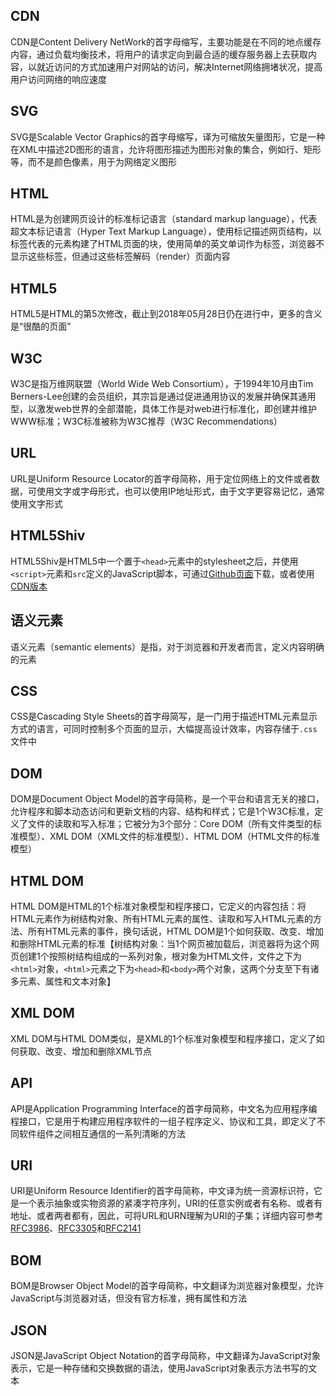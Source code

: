 ## CDN
CDN是Content Delivery NetWork的首字母缩写，主要功能是在不同的地点缓存内容，通过负载均衡技术，将用户的请求定向到最合适的缓存服务器上去获取内容，以就近访问的方式加速用户对网站的访问，解决Internet网络拥堵状况，提高用户访问网络的响应速度

## SVG
SVG是Scalable Vector Graphics的首字母缩写，译为可缩放矢量图形，它是一种在XML中描述2D图形的语言，允许将图形描述为图形对象的集合，例如行、矩形等，而不是颜色像素，用于为网络定义图形

## HTML
HTML是为创建网页设计的标准标记语言（standard markup language），代表超文本标记语言（Hyper Text Markup Language），使用标记描述网页结构，以标签代表的元素构建了HTML页面的块，使用简单的英文单词作为标签，浏览器不显示这些标签，但通过这些标签解码（render）页面内容

## HTML5
HTML5是HTML的第5次修改，截止到2018年05月28日仍在进行中，更多的含义是“很酷的页面”

## W3C
W3C是指万维网联盟（World Wide Web Consortium），于1994年10月由Tim Berners-Lee创建的会员组织，其宗旨是通过促进通用协议的发展并确保其通用型，以激发web世界的全部潜能，具体工作是对web进行标准化，即创建并维护WWW标准；W3C标准被称为W3C推荐（W3C Recommendations）

## URL
URL是Uniform Resource Locator的首字母简称，用于定位网络上的文件或者数据，可使用文字或字母形式，也可以使用IP地址形式，由于文字更容易记忆，通常使用文字形式

## HTML5Shiv
HTML5Shiv是HTML5中一个置于`<head>`元素中的stylesheet之后，并使用`<script>`元素和`src`定义的JavaScript脚本，可通过[Github页面](https://github.com/aFarkas/html5shiv)下载，或者使用[CDN版本](https://oss.maxcdn.com/libs/html5shiv/3.7.0/html5shiv.js)

## 语义元素
语义元素（semantic elements）是指，对于浏览器和开发者而言，定义内容明确的元素

## CSS
CSS是Cascading Style Sheets的首字母简写，是一门用于描述HTML元素显示方式的语言，可同时控制多个页面的显示，大幅提高设计效率，内容存储于`.css`文件中

## DOM
DOM是Document Object Model的首字母简称，是一个平台和语言无关的接口，允许程序和脚本动态访问和更新文档的内容、结构和样式；它是1个W3C标准，定义了文件的读取和写入标准；它被分为3个部分：Core DOM（所有文件类型的标准模型）、XML DOM（XML文件的标准模型）、HTML DOM（HTML文件的标准模型）

## HTML DOM
HTML DOM是HTML的1个标准对象模型和程序接口，它定义的内容包括：将HTML元素作为树结构对象、所有HTML元素的属性、读取和写入HTML元素的方法、所有HTML元素的事件，换句话说，HTML DOM是1个如何获取、改变、增加和删除HTML元素的标准【树结构对象：当1个网页被加载后，浏览器将为这个网页创建1个按照树结构组成的一系列对象，根对象为HTML文件，文件之下为`<html>`对象，`<html>`元素之下为`<head>`和`<body>`两个对象，这两个分支至下有诸多元素、属性和文本对象】

## XML DOM
XML DOM与HTML DOM类似，是XML的1个标准对象模型和程序接口，定义了如何获取、改变、增加和删除XML节点

## API
API是Application Programming Interface的首字母简称，中文名为应用程序编程接口，它是用于构建应用程序软件的一组子程序定义、协议和工具，即定义了不同软件组件之间相互通信的一系列清晰的方法

## URI
URI是Uniform Resource Identifier的首字母简称，中文译为统一资源标识符，它是一个表示抽象或实物资源的紧凑字符序列，URI的任意实例或者有名称、或者有地址、或者两者都有，因此，可将URL和URN理解为URI的子集；详细内容可参考[RFC3986](https://tools.ietf.org/html/rfc3986)、[RFC3305](https://tools.ietf.org/html/rfc3305)和[RFC2141](https://tools.ietf.org/html/rfc2141)

## BOM
BOM是Browser Object Model的首字母简称，中文翻译为浏览器对象模型，允许JavaScript与浏览器对话，但没有官方标准，拥有属性和方法

## JSON
JSON是JavaScript Object Notation的首字母简称，中文翻译为JavaScript对象表示，它是一种存储和交换数据的语法，使用JavaScript对象表示方法书写的文本